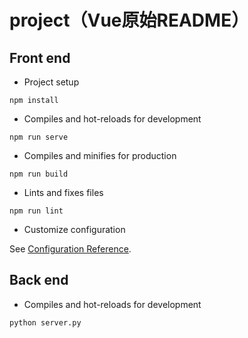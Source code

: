 # project（Vue原始README）

## Front end

- Project setup

```
npm install
```

- Compiles and hot-reloads for development

```
npm run serve
```

- Compiles and minifies for production

```
npm run build
```

- Lints and fixes files

```
npm run lint
```

- Customize configuration

See [Configuration Reference](https://cli.vuejs.org/config/).

## Back end

- Compiles and hot-reloads for development

```
python server.py
```

